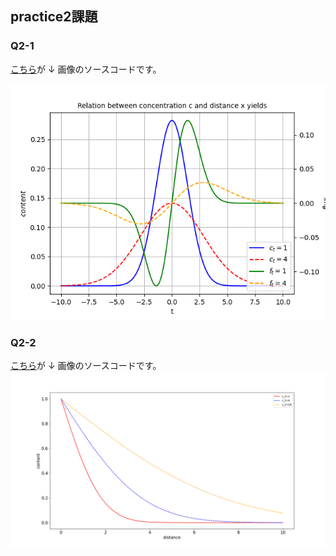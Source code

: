 ## practice2課題

### Q2-1
[こちら](q2-1.py)が ↓ 画像のソースコードです。

![result_q2-1](result_q2-1.png)


### Q2-2
[こちら](q2-2.py)が ↓ 画像のソースコードです。
![result_q2-2](result_q2-2.png)

